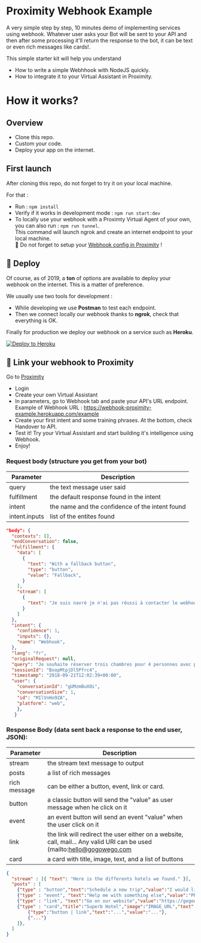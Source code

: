 # Proximity Webhook Example

A very simple step by step, 10 minutes demo of implementing services using webhook. Whatever user asks your Bot will be sent to your API and then after some processing it'll return the response to the bot, it can be text or even rich messages like cards!.

This simple starter kit will help you understand

- How to write a simple Webhhook with NodeJS quickly.
- How to integrate it to your Virtual Assistant in Proximity.

# How it works?

## Overview

- Clone this repo.
- Custom your code.
- Deploy your app on the internet.

## First launch

After cloning this repo, do not forget to try it on your local machine.

For that :
- Run : `npm install`
- Verify if it works in development mode : `npm run start:dev`
- To locally use your webhook with a Proximty Virtual Agent of your own, you can also run : `npm run tunnel`.   
This command will launch ngrok and create an internet endpoint to your local machine.  
:rotating_light: Do not forget to setup your [Webhook config in Proximity](#link-your-webhook-to-proximity) !

## :rocket: Deploy

Of course, as of 2019, a **ton** of options are available to deploy your webhook on the internet. This is a matter of preference.

We usually use two tools for development :

- While developing we use **Postman** to test each endpoint.
- Then we connect locally our webhook thanks to **ngrok**, check that everything is OK.

Finally for production we deploy our webhook on a service such as **Heroku**.

[![Deploy to Heroku](https://www.herokucdn.com/deploy/button.svg)](https://heroku.com/deploy)

## :tada: Link your webhook to Proximity

Go to [Proximity](https://www.gogowego.com/login)

- Login
- Create your own Virtual Assistant
- In parameters, go to Webhook tab and paste your API's URL endpoint. Example of Webhook URL : https://webhook-proximity-example.herokuapp.com/example
- Create your first intent and some training phrases. At the bottom, check Handover to API.
- Test it! Try your Virtual Assistant and start building it's intelligence using Webhook.
- Enjoy!

### Request body (structure you get from your bot)

| Parameter     | Description                                     |
| ------------- | ----------------------------------------------- |
| query         | the text message user said                      |
| fulfillment   | the default response found in the intent        |
| intent        | the name and the confidence of the intent found |
| intent.inputs | list of the entites found                       |

```json
"body": {
  "contexts": [],
  "endConversation": false,
  "fulfillment": {
    "data": [
      {
        "text": "With a fallback button",
        "type": "button",
        "value": "Fallback",
      }
    ],
    "stream": [
      {
        "text": "Je suis navré je n'ai pas réussi à contacter le webhook.",
      }
    ]
  },
  "intent": {
    "confidence": 1,
    "inputs": {},
    "name": "Webhook",
  },
  "lang": "fr",
  "originalRequest": null,
  "query": "Je souhaite réserver trois chambres pour 4 personnes avec petit déjeuner",
  "sessionId": "BxopMtpjDl5Pfrc4",
  "timestamp": "2018-09-21T12:02:39+00:00",
  "user": {
    "conversationId": "gUMzmBuXOi",
    "conversationSize": 1,
    "id": "MIlVnHo9ZA",
    "platform": "web",
    },
   }
```

### Response Body (data sent back a response to the end user, JSON):

| Parameter    | Description                                                                                                             |
| ------------ | ----------------------------------------------------------------------------------------------------------------------- |
| stream       | the stream text message to output                                                                                       |
| posts         | a list of rich messages                                                                                                 |
| rich message | can be either a button, event, link or card.                                                                            |
| button       | a classic button will send the "value" as user message when he click on it                                              |
| event        | an event button will send an event "value" when the user click on it                                                    |
| link         | the link will redirect the user either on a website, call, mail... Any valid URI can be used (mailto:hello@gogowego.com | tel:PHONENUMBER ...). |
| card         | a card with title, image, text, and a list of buttons                                                                   |

```json
{
  "stream" : [{ "text": "Here is the differents hotels we found." }],
  "posts" : [
    {"type" : "button","text":"Schedule a new trip","value":"I would like to schedule a trip"},
    {"type" : "event", "text":"Help me with something else","value":"PROPOSALS"},
    {"type" : "link", "text":"Go on our website","value":"https://gogowego.com"},
    {"type" : "card","title":"Superb Hotel","image":"IMAGE_URL","text":"Our hotel is one of...","buttons":[
        {"type":"button | link","text":"...","value":"..."},
        {"..."}
    ]},
  ]
}
```
